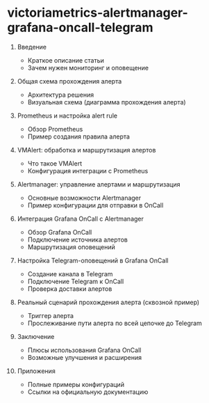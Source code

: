 # victoriametrics-alertmanager-grafana-oncall-telegram

1. Введение
   - Краткое описание статьи
   - Зачем нужен мониторинг и оповещение

2. Общая схема прохождения алерта
   - Архитектура решения
   - Визуальная схема (диаграмма прохождения алерта)

3. Prometheus и настройка alert rule
   - Обзор Prometheus
   - Пример создания правила алерта

4. VMAlert: обработка и маршрутизация алертов
   - Что такое VMAlert
   - Конфигурация интеграции с Prometheus

5. Alertmanager: управление алертами и маршрутизация
   - Основные возможности Alertmanager
   - Пример конфигурации для отправки в OnCall

6. Интеграция Grafana OnCall с Alertmanager
   - Обзор Grafana OnCall
   - Подключение источника алертов
   - Маршрутизация оповещений

7. Настройка Telegram-оповещений в Grafana OnCall
   - Создание канала в Telegram
   - Подключение Telegram к OnCall
   - Проверка доставки алертов

8. Реальный сценарий прохождения алерта (сквозной пример)
   - Триггер алерта
   - Прослеживание пути алерта по всей цепочке до Telegram

9. Заключение
   - Плюсы использования Grafana OnCall
   - Возможные улучшения и расширения

10. Приложения
    - Полные примеры конфигураций
    - Ссылки на официальную документацию
